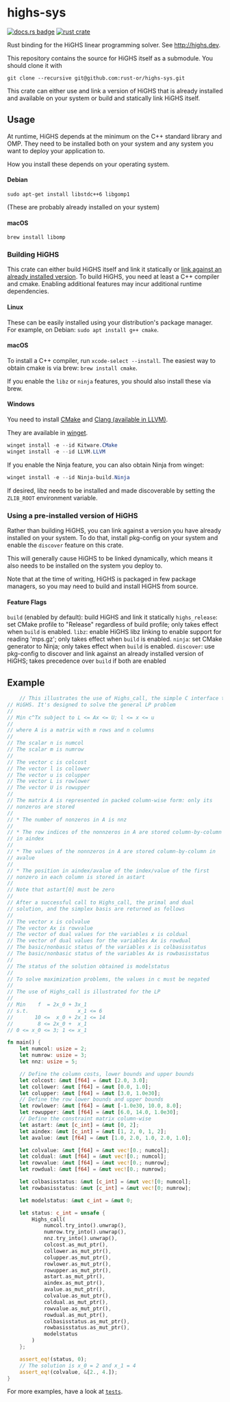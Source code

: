 # highs-sys

[![docs.rs badge](https://docs.rs/highs-sys/badge.svg)](https://docs.rs/highs-sys)
[![rust crate](https://img.shields.io/crates/v/highs-sys.svg)](https://lib.rs/highs-sys)

Rust binding for the HiGHS linear programming solver.
See http://highs.dev.

This repository contains the source for HiGHS itself as a submodule.
You should clone it with 

```
git clone --recursive git@github.com:rust-or/highs-sys.git
```

This crate can either use and link a version of HiGHS that is already installed and available on your system or build and statically link HiGHS itself.

## Usage

At runtime, HiGHS depends at the minimum on the C++ standard library and OMP.
They need to be installed both on your system and any system you want to deploy your application to.

How you install these depends on your operating system.

#### Debian

```
sudo apt-get install libstdc++6 libgomp1
```

(These are probably already installed on your system)

#### macOS

```
brew install libomp
```

### Building HiGHS

This crate can either build HiGHS itself and link it statically or [link against an already installed version](#using-a-pre-installed-version-of-highs).
To build HiGHS, you need at least a C++ compiler and cmake.
Enabling additional features may incur additional runtime dependencies.

#### Linux

These can be easily installed using your distribution's package manager.
For example, on Debian: `sudo apt install g++ cmake`.

#### macOS

To install a C++ compiler, run `xcode-select --install`.
The easiest way to obtain cmake is via brew: `brew install cmake`.

If you enable the `libz` or `ninja` features, you should also install these via brew.

#### Windows

You need to install [CMake](https://cmake.org/download/) and [Clang (available in LLVM)](https://releases.llvm.org/download.html).

They are available in [winget](https://winget.run/).

```powershell
winget install -e --id Kitware.CMake
winget install -e --id LLVM.LLVM
```

If you enable the Ninja feature, you can also obtain Ninja from winget:

```powershell
winget install -e --id Ninja-build.Ninja
```

If desired, libz needs to be installed and made discoverable by setting the `ZLIB_ROOT` environment variable.

### Using a pre-installed version of HiGHS

Rather than building HiGHS, you can link against a version you have already installed on your system.
To do that, install pkg-config on your system and enable the `discover` feature on this crate.

This will generally cause HiGHS to be linked dynamically, which means it also needs to be installed on the system you deploy to.

Note that at the time of writing, HiGHS is packaged in few package managers, so you may need to build and install HiGHS from source.

#### Feature Flags

`build` (enabled by default): build HiGHS and link it statically
`highs_release`: set CMake profile to "Release" regardless of build profile; only takes effect when `build` is enabled.
`libz`: enable HiGHS libz linking to enable support for reading 'mps.gz'; only takes effect when `build` is enabled.
`ninja`: set CMake generator to Ninja; only takes effect when `build` is enabled.
`discover`: use pkg-config to discover and link against an already installed version of HiGHS; takes precedence over `build` if both are enabled

## Example

```rust
    // This illustrates the use of Highs_call, the simple C interface to
// HiGHS. It's designed to solve the general LP problem
//
// Min c^Tx subject to L <= Ax <= U; l <= x <= u
//
// where A is a matrix with m rows and n columns
//
// The scalar n is numcol
// The scalar m is numrow
//
// The vector c is colcost
// The vector l is collower
// The vector u is colupper
// The vector L is rowlower
// The vector U is rowupper
//
// The matrix A is represented in packed column-wise form: only its
// nonzeros are stored
//
// * The number of nonzeros in A is nnz
//
// * The row indices of the nonnzeros in A are stored column-by-column
// in aindex
//
// * The values of the nonnzeros in A are stored column-by-column in
// avalue
//
// * The position in aindex/avalue of the index/value of the first
// nonzero in each column is stored in astart
//
// Note that astart[0] must be zero
//
// After a successful call to Highs_call, the primal and dual
// solution, and the simplex basis are returned as follows
//
// The vector x is colvalue
// The vector Ax is rowvalue
// The vector of dual values for the variables x is coldual
// The vector of dual values for the variables Ax is rowdual
// The basic/nonbasic status of the variables x is colbasisstatus
// The basic/nonbasic status of the variables Ax is rowbasisstatus
//
// The status of the solution obtained is modelstatus
//
// To solve maximization problems, the values in c must be negated
//
// The use of Highs_call is illustrated for the LP
//
// Min    f  = 2x_0 + 3x_1
// s.t.                x_1 <= 6
//       10 <=  x_0 + 2x_1 <= 14
//        8 <= 2x_0 +  x_1
// 0 <= x_0 <= 3; 1 <= x_1

fn main() {
    let numcol: usize = 2;
    let numrow: usize = 3;
    let nnz: usize = 5;

    // Define the column costs, lower bounds and upper bounds
    let colcost: &mut [f64] = &mut [2.0, 3.0];
    let collower: &mut [f64] = &mut [0.0, 1.0];
    let colupper: &mut [f64] = &mut [3.0, 1.0e30];
    // Define the row lower bounds and upper bounds
    let rowlower: &mut [f64] = &mut [-1.0e30, 10.0, 8.0];
    let rowupper: &mut [f64] = &mut [6.0, 14.0, 1.0e30];
    // Define the constraint matrix column-wise
    let astart: &mut [c_int] = &mut [0, 2];
    let aindex: &mut [c_int] = &mut [1, 2, 0, 1, 2];
    let avalue: &mut [f64] = &mut [1.0, 2.0, 1.0, 2.0, 1.0];

    let colvalue: &mut [f64] = &mut vec![0.; numcol];
    let coldual: &mut [f64] = &mut vec![0.; numcol];
    let rowvalue: &mut [f64] = &mut vec![0.; numrow];
    let rowdual: &mut [f64] = &mut vec![0.; numrow];

    let colbasisstatus: &mut [c_int] = &mut vec![0; numcol];
    let rowbasisstatus: &mut [c_int] = &mut vec![0; numrow];

    let modelstatus: &mut c_int = &mut 0;

    let status: c_int = unsafe {
        Highs_call(
            numcol.try_into().unwrap(),
            numrow.try_into().unwrap(),
            nnz.try_into().unwrap(),
            colcost.as_mut_ptr(),
            collower.as_mut_ptr(),
            colupper.as_mut_ptr(),
            rowlower.as_mut_ptr(),
            rowupper.as_mut_ptr(),
            astart.as_mut_ptr(),
            aindex.as_mut_ptr(),
            avalue.as_mut_ptr(),
            colvalue.as_mut_ptr(),
            coldual.as_mut_ptr(),
            rowvalue.as_mut_ptr(),
            rowdual.as_mut_ptr(),
            colbasisstatus.as_mut_ptr(),
            rowbasisstatus.as_mut_ptr(),
            modelstatus
        )
    };

    assert_eq!(status, 0);
    // The solution is x_0 = 2 and x_1 = 4
    assert_eq!(colvalue, &[2., 4.]);
}
```

For more examples, have a look at [`tests`](https://github.com/lovasoa/highs-sys/blob/master/tests).
